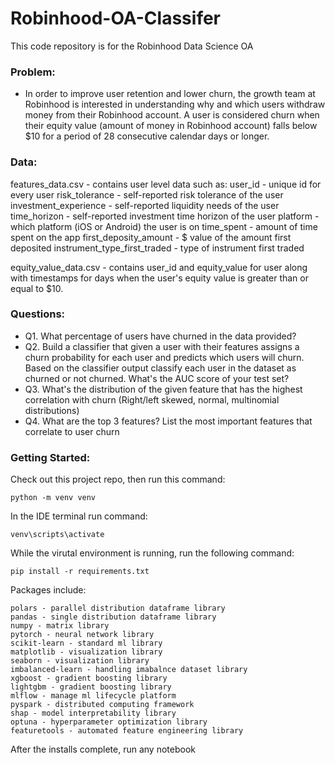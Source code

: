 # Robinhood-OA-Classifer
This code repository is for the Robinhood Data Science OA

### Problem:

* In order to improve user retention and lower churn, the growth team at Robinhood is interested in understanding why and which users withdraw money from their Robinhood account. A user is considered churn when their equity value (amount of money in Robinhood account) falls below $10 for a period of 28 consecutive calendar days or longer.

### Data:

features_data.csv - contains user level data such as:
user_id - unique id for every user
risk_tolerance - self-reported risk tolerance of the user
investment_experience - self-reported liquidity needs of the user
time_horizon - self-reported investment time horizon of the user
platform - which platform (iOS or Android) the user is on
time_spent - amount of time spent on the app
first_deposity_amount - $ value of the amount first deposited
instrument_type_first_traded - type of instrument first traded


equity_value_data.csv - contains user_id and equity_value for user along with timestamps for days when the user's equity value is greater than or equal to $10.

### Questions:

* Q1. What percentage of users have churned in the data provided?
* Q2. Build a classifier that given a user with their features assigns a churn probability for each user and predicts which users will churn. Based on the classifier output classify each user in the dataset as churned or not churned. What's the AUC score of your test set?
* Q3. What's the distribution of the given feature that has the highest correlation with churn (Right/left skewed, normal, multinomial distributions)
* Q4. What are the top 3 features? List the most important features that correlate to user churn

### Getting Started:
Check out this project repo, then run this command:
```
python -m venv venv
```
In the IDE terminal run command:
```
venv\scripts\activate
```
While the virutal environment is running, run the following command:
```
pip install -r requirements.txt
```
 Packages include:
```
polars - parallel distribution dataframe library
pandas - single distribution dataframe library
numpy - matrix library
pytorch - neural network library
scikit-learn - standard ml library
matplotlib - visualization library
seaborn - visualization library
imbalanced-learn - handling imabalnce dataset library
xgboost - gradient boosting library
lightgbm - gradient boosting library
mlflow - manage ml lifecycle platform
pyspark - distributed computing framework
shap - model interpretability library
optuna - hyperparameter optimization library
featuretools - automated feature engineering library
```
After the installs complete, run any notebook
